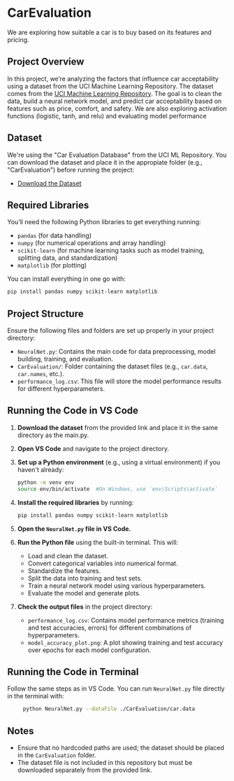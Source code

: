 # CarEvaluation
We are exploring how suitable a car is to buy based on its features and pricing. 

## Project Overview
In this project, we’re analyzing the factors that influence car acceptability using a dataset from the UCI Machine Learning Repository. The dataset comes from the [UCI Machine Learning Repository](https://archive.ics.uci.edu/ml/index.php). The goal is to clean the data, build a neural network model, and predict car acceptability based on features such as price, comfort, and safety. We are also exploring activation functions (logistic, tanh, and relu) and evaluating model performance

## Dataset
We're using the "Car Evaluation Database" from the UCI ML Repository. You can download the dataset and place it in the appropiate folder (e.g., "CarEvaluation") before running the project:
- [Download the Dataset](https://archive.ics.uci.edu/dataset/19/car+evaluation)

## Required Libraries
You’ll need the following Python libraries to get everything running:
- `pandas` (for data handling)
- `numpy` (for numerical operations and array handling)
- `scikit-learn` (for machine learning tasks such as model training, splitting data, and standardization)
- `matplotlib` (for plotting)

You can install everything in one go with:
```bash
pip install pandas numpy scikit-learn matplotlib
```

## Project Structure
Ensure the following files and folders are set up properly in your project directory:
- `NeuralNet.py`: Contains the main code for data preprocessing, model building, training, and evaluation.
- `CarEvaluation/`: Folder containing the dataset files (e.g., `car.data`, `car.names`, etc.).
- `performance_log.csv`: This file will store the model performance results for different hyperparameters.


## Running the Code in VS Code

1. **Download the dataset** from the provided link and place it in the same directory as the main.py.

2. **Open VS Code** and navigate to the project directory.

3. **Set up a Python environment** (e.g., using a virtual environment) if you haven't already:
    ```bash
    python -m venv env
    source env/bin/activate  #On Windows, use `env\Scripts\activate`
    ```

4. **Install the required libraries** by running:
    ```bash
    pip install pandas numpy scikit-learn matplotlib
    ```

5. **Open the `NeuralNet.py` file in VS Code.**

6. **Run the Python file** using the built-in terminal. This will:
    - Load and clean the dataset.
    - Convert categorical variables into numerical format.
    - Standardize the features.
    - Split the data into training and test sets.
    - Train a neural network model using various hyperparameters.
    - Evaluate the model and generate plots.

7. **Check the output files** in the project directory:
    - `performance_log.csv`: Contains model performance metrics (training and test accuracies, errors) for different combinations of hyperparameters.
    - `model_accuracy_plot.png`: A plot showing training and test accuracy over epochs for each model configuration.


## Running the Code in Terminal
Follow the same steps as in VS Code. You can run `NeuralNet.py` file directly in the terminal with:
```bash
     python NeuralNet.py --dataFile ./CarEvaluation/car.data
```
    
## Notes
- Ensure that no hardcoded paths are used; the dataset should be placed in the `CarEvaluation` folder.
- The dataset file is not included in this repository but must be downloaded separately from the provided link.
